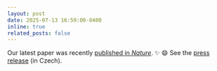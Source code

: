 ```yaml
---
layout: post
date: 2025-07-13 16:59:00-0400
inline: true
related_posts: false
---
```


Our latest paper was recently [published in *Nature*](https://doi.org/10.1038/s41586-025-09189-3). :sparkles: :smile: See the [press release](https://prf.osu.cz/31860/nova-geneticka-studie-odhaluje-praveke-koreny-finu-estoncu-a-madaru/) (in Czech).
